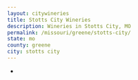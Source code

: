 ```yaml
---
layout: citywineries
title: Stotts City Wineries
description: Wineries in Stotts City, MO
permalink: /missouri/greene/stotts-city/
state: mo
county: greene
city: stotts city
---
```

-
